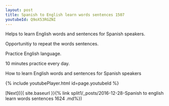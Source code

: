 ```yaml
---
layout: post
title: Spanish to English learn words sentences 1507 
youtubeId: Q9oX53RGZNI
---
```

 
 
Helps to learn English words and sentences for Spanish speakers.

Opportunitiy to repeat the words sentences. 

Practice English language. 
 
10 minutes practice every day. 
 
How to learn English words and sentences for Spanish speakers 
 
{% include youtubePlayer.html id=page.youtubeId %}
 
 
[Next]({{ site.baseurl }}{% link  split1/_posts/2016-12-28-Spanish to english learn words sentences 1624 .md%})
 
